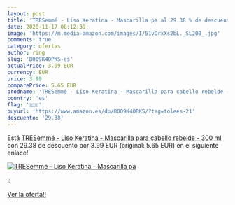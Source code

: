 ```yaml
---
layout: post
title: 'TRESemmé - Liso Keratina - Mascarilla pa al 29.38 % de descuento'
date: 2020-11-17 08:12:39
image: 'https://m.media-amazon.com/images/I/51vOrxXs2bL._SL200_.jpg'
comments: true
category: ofertas
author: ring
slug: 'B009K4OPKS-es'
actualPrice: 3.99 EUR
currency: EUR
price: 3.99
comparePrice: 5.65 EUR
prodname: 'TRESemmé - Liso Keratina - Mascarilla para cabello rebelde - 300 ml'
country: 'es'
flag: '🇪🇸'
buyurl: 'https://www.amazon.es/dp/B009K4OPKS/?tag=tolees-21'
descuento: '29.38'
---
```


Está [TRESemmé - Liso Keratina - Mascarilla para cabello rebelde - 300 ml](https://www.amazon.es/dp/B009K4OPKS/?tag=tolees-21) con 29.38 de descuento por 3.99 EUR (original: 5.65 EUR) en el siguiente enlace!

[![TRESemmé - Liso Keratina - Mascarilla pa](https://m.media-amazon.com/images/I/51vOrxXs2bL._SL200_.jpg)](https://www.amazon.es/dp/B009K4OPKS/?tag=tolees-21)

ℹ️:


[Ver la oferta!!](https://www.amazon.es/dp/B009K4OPKS/?tag=tolees-21)

